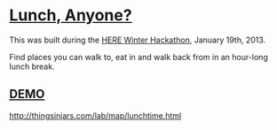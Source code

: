 [Lunch, Anyone?](http://thingsinjars.com/lab/map/lunchtime.html)
===

This was built during the [HERE Winter Hackathon](http://hacks.here.com/), January 19th, 2013.


Find places you can walk to, eat in and walk back from in an hour-long lunch break.

[DEMO](http://thingsinjars.com/lab/map/lunchtime.html)
---

http://thingsinjars.com/lab/map/lunchtime.html
